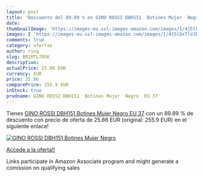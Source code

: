 ```yaml
---
layout: post
title: 'Descuento del 89.89 % en GINO ROSSI DBH151  Botines Mujer  Negro '
date: 
thumbnailImage: 'https://images-eu.ssl-images-amazon.com/images/I/415lbxTlVJL._SL200_.jpg'
images: [ 'https://images-eu.ssl-images-amazon.com/images/I/415lbxTlVJL._SL200_.jpg' ]
comments: true
category: ofertas
author: ring
slug: B01MTL79SK
description:
actualPrice: 25.86 EUR
currency: EUR
price: 25.86
comparePrice: 255.9 EUR
inStock: true
prodname: GINO ROSSI DBH151  Botines Mujer  Negro  EU 37
---
```


Tienes [GINO ROSSI DBH151  Botines Mujer  Negro  EU 37](https://www.amazon.es/dp/B01MTL79SK/?tag=tolees-21) con un 89.89 % de descuento con precio de oferta de 25.86 EUR (original: 255.9 EUR) en el siguiente enlace!

[![GINO ROSSI DBH151  Botines Mujer  Negro ](https://images-eu.ssl-images-amazon.com/images/I/415lbxTlVJL._SL200_.jpg)](https://www.amazon.es/dp/B01MTL79SK/?tag=tolees-21)

[Accede a la oferta!!](https://www.amazon.es/dp/B01MTL79SK/?tag=tolees-21)

Links participate in Amazon Associate program and might generate a comission on qualifying sales


